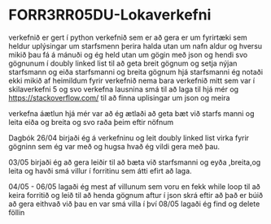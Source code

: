 # FORR3RR05DU-Lokaverkefni
verkefnið er gert í python
verkefnið sem er að gera er um fyrirtæki sem heldur uplýsingar um starfsmenn þerira halda utan um nafn aldur og hversu mikið 
þau fá á mánuði og ég held utan um gögin með json og hendi svo gögnunum í doubly linked list til að geta breit gögnum
og setja nýjan starfsmann og eiða starfsmanni og breita gögnum hjá starfsmanni 
ég notaði ekki mikið af heimildum fyrir verkefnið 
nema bara verkefnið mitt sem var í skilaverkefni 5 og svo verkefna lausnina smá til að laga til hjá mér og https://stackoverflow.com/
til að finna uplisingar um json og meira

verkefna áætlun hjá mér
var að ég ætlaði að geta bæt við starfs manni og leita eiða og breita og svo raða þeim eftir nöfnum

Dagbók
26/04 
birjaði ég á verkefninu og leit doubly linked list virka fyrir gögninn sem ég var með
og hugsa hvað ég vildi gera með þau.

03/05
birjaði ég að gera leiðir til að bæta við starfsmanni og eyða ,breita,og leita
og havði smá villur í forritinu sem átti efirt að laga.

04/05 - 06/05
lagaði ég mest af villunum sem voru en fekk while loop til að keira forritið  og leið til að henda gögnum aftur í json skrá 
eftir að það er búið að gera eithvað við þau en var smá villa í því 
08/05
lagaði ég find og delete föllin
